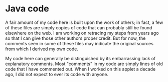# Java code

A fair amount of my code here is built upon the work of others; in fact, a few of these files are simply copies of code that can probably still be found elsewhere on the web. I am working on retracing my steps from years ago so that I can give those other authors proper credit. But for now, the comments seen in some of these files may indicate the original sources from which I derived my own code.

My code here can generally be distinguished by its embarrassing lack of explanatory comments. Most "comments" in my code are simply lines of old code that I have commented out. When I worked on this applet a decade ago, I did not expect to ever its code with anyone.
